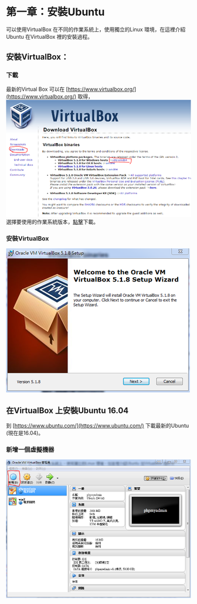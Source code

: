 # 第一章：安裝Ubuntu

可以使用VirtualBox 在不同的作業系統上，使用獨立的Linux 環境，在這裡介紹Ubuntu 在VirtualBox 裡的安裝過程。


## 安裝VirtualBox：

### 下載


最新的Virtual Box 可以在 [https://www.virtualbox.org/](https://www.virtualbox.org/) 取得，
![](擷取.PNG)
選擇要使用的作業系統版本，[點擊](http://download.virtualbox.org/virtualbox/5.1.8/VirtualBox-5.1.8-111374-Win.exe)下載。

### 安裝VirtualBox

![](01.PNG)

## 在VirtualBox 上安裝Ubuntu 16.04
到 [https://www.ubuntu.com/](https://www.ubuntu.com/) 下載最新的Ubuntu (現在是16.04)。

### 新增一個虛擬機器
![](06.PNG)



